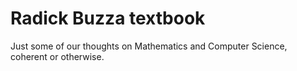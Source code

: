 # Radick Buzza textbook

Just some of our thoughts on Mathematics and Computer Science, coherent or otherwise.
